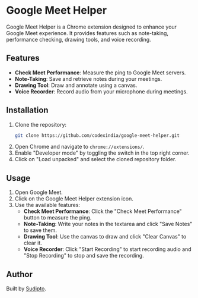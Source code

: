 # Google Meet Helper

Google Meet Helper is a Chrome extension designed to enhance your Google Meet experience. It provides features such as note-taking, performance checking, drawing tools, and voice recording.

## Features

- **Check Meet Performance**: Measure the ping to Google Meet servers.
- **Note-Taking**: Save and retrieve notes during your meetings.
- **Drawing Tool**: Draw and annotate using a canvas.
- **Voice Recorder**: Record audio from your microphone during meetings.

## Installation

1. Clone the repository:
    ```bash
    git clone https://github.com/codexindia/google-meet-helper.git
    ```
2. Open Chrome and navigate to `chrome://extensions/`.
3. Enable "Developer mode" by toggling the switch in the top right corner.
4. Click on "Load unpacked" and select the cloned repository folder.

## Usage

1. Open Google Meet.
2. Click on the Google Meet Helper extension icon.
3. Use the available features:
    - **Check Meet Performance**: Click the "Check Meet Performance" button to measure the ping.
    - **Note-Taking**: Write your notes in the textarea and click "Save Notes" to save them.
    - **Drawing Tool**: Use the canvas to draw and click "Clear Canvas" to clear it.
    - **Voice Recorder**: Click "Start Recording" to start recording audio and "Stop Recording" to stop and save the recording.


## Author

Built by [Sudipto](https://codexindia.com).
